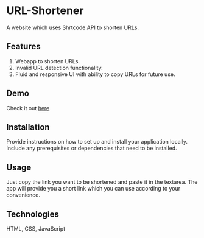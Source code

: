 # URL-Shortener

A website which uses Shrtcode API to shorten URLs.

## Features

1. Webapp to shorten URLs.
2. Invalid URL detection functionality.
3. Fluid and responsive UI with ability to copy URLs for future use.

## Demo

Check it out [here](https://sakshamian.github.io/URL-shortener/)

## Installation

Provide instructions on how to set up and install your application locally. Include any prerequisites or dependencies that need to be installed.

## Usage

Just copy the link you want to be shortened and paste it in the textarea. The app will provide you a short link which you can use according to your convenience.

## Technologies

HTML, CSS, JavaScript
